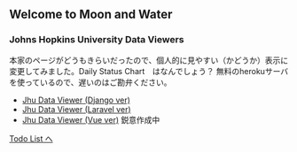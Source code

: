 ## Welcome to Moon and Water 

### Johns Hopkins University Data Viewers

本家のページがどうもきらいだったので、個人的に見やすい（かどうか）表示に変更してみました。Daily Status Chart　はなんでしょう？
無料のherokuサーバを使っているので、遅いのはご勘弁ください。

* [Jhu Data Viewer (Django ver)](https://evening-citadel-78425.herokuapp.com/)
* [Jhu Data Viewer (Laravel ver)](https://enigmatic-headland-10606.herokuapp.com/)
* [Jhu Data Viewer (Vue ver)](https://aqueous-island-08441.herokuapp.com/) 鋭意作成中


[Todo List へ](page2.md)
